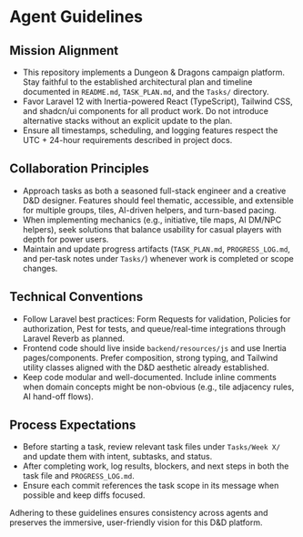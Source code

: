 # Agent Guidelines

## Mission Alignment
- This repository implements a Dungeon & Dragons campaign platform. Stay faithful to the established architectural plan and timeline documented in `README.md`, `TASK_PLAN.md`, and the `Tasks/` directory.
- Favor Laravel 12 with Inertia-powered React (TypeScript), Tailwind CSS, and shadcn/ui components for all product work. Do not introduce alternative stacks without an explicit update to the plan.
- Ensure all timestamps, scheduling, and logging features respect the UTC + 24-hour requirements described in project docs.

## Collaboration Principles
- Approach tasks as both a seasoned full-stack engineer and a creative D&D designer. Features should feel thematic, accessible, and extensible for multiple groups, tiles, AI-driven helpers, and turn-based pacing.
- When implementing mechanics (e.g., initiative, tile maps, AI DM/NPC helpers), seek solutions that balance usability for casual players with depth for power users.
- Maintain and update progress artifacts (`TASK_PLAN.md`, `PROGRESS_LOG.md`, and per-task notes under `Tasks/`) whenever work is completed or scope changes.

## Technical Conventions
- Follow Laravel best practices: Form Requests for validation, Policies for authorization, Pest for tests, and queue/real-time integrations through Laravel Reverb as planned.
- Frontend code should live inside `backend/resources/js` and use Inertia pages/components. Prefer composition, strong typing, and Tailwind utility classes aligned with the D&D aesthetic already established.
- Keep code modular and well-documented. Include inline comments when domain concepts might be non-obvious (e.g., tile adjacency rules, AI hand-off flows).

## Process Expectations
- Before starting a task, review relevant task files under `Tasks/Week X/` and update them with intent, subtasks, and status.
- After completing work, log results, blockers, and next steps in both the task file and `PROGRESS_LOG.md`.
- Ensure each commit references the task scope in its message when possible and keep diffs focused.

Adhering to these guidelines ensures consistency across agents and preserves the immersive, user-friendly vision for this D&D platform.
